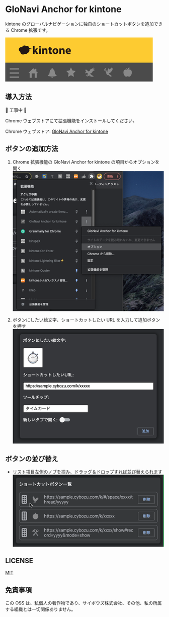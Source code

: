# GloNavi Anchor for kintone

kintone のグローバルナビゲーションに独自のショートカットボタンを追加できる Chrome 拡張です。

![グローバルナビゲーションの画像](./resources/global_navigation.png)

## 導入方法

🚧 工事中 🚧

Chrome ウェブストアにて拡張機能をインストールしてください。

Chrome ウェブストア: [GloNavi Anchor for kintone](https://chrome.google.com/webstore/detail/hogehogehoge)

## ボタンの追加方法

1. Chrome 拡張機能の GloNavi Anchor for kintone の項目からオプションを開く
   ![オプションを開く](./resources/open_option.png)

2. ボタンにしたい絵文字、ショートカットしたい URL を入力して追加ボタンを押す
   ![必要項目の入力と追加](./resources/input_and_add.png)

## ボタンの並び替え

- リスト項目左側のノブを掴み、ドラッグ＆ドロップすれば並び替えられます
  ![必要項目の入力と追加](./resources/sort_anchors.gif)

## LICENSE

[MIT](https://github.com/Kyome22/GloNavi-Anchor-for-kintone/blob/main/LICENSE)

## 免責事項

この OSS は、私個人の著作物であり、サイボウズ株式会社、その他、私の所属する組織とは一切関係ありません。
